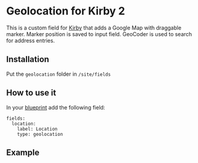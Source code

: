# Geolocation for Kirby 2

This is a custom field for [Kirby](http://getkirby.com) that adds a Google Map with draggable marker.
Marker position is saved to input field.
GeoCoder is used to search for address entries.

## Installation

Put the <code>geolocation</code> folder in <code>/site/fields</code>

## How to use it

In your [blueprint](http://getkirby.com/docs/panel/blueprints) add the following field:
```
fields:
  location:
    label: Location
    type: geolocation
```

## Example
